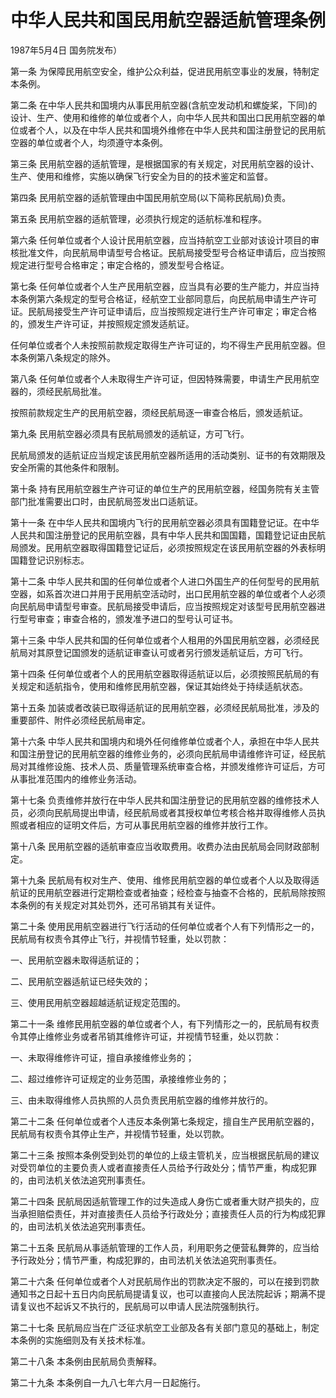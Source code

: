# 中华人民共和国民用航空器适航管理条例

1987年5月4日 国务院发布）

<!-- INFO END -->

第一条 为保障民用航空安全，维护公众利益，促进民用航空事业的发展，特制定本条例。

第二条 在中华人民共和国境内从事民用航空器(含航空发动机和螺旋桨，下同)的设计、生产、使用和维修的单位或者个人，向中华人民共和国出口民用航空器的单位或者个人，以及在中华人民共和国境外维修在中华人民共和国注册登记的民用航空器的单位或者个人，均须遵守本条例。

第三条 民用航空器的适航管理，是根据国家的有关规定，对民用航空器的设计、生产、使用和维修，实施以确保飞行安全为目的的技术鉴定和监督。

第四条 民用航空器的适航管理由中国民用航空局(以下简称民航局)负责。

第五条 民用航空器的适航管理，必须执行规定的适航标准和程序。

第六条 任何单位或者个人设计民用航空器，应当持航空工业部对该设计项目的审核批准文件，向民航局申请型号合格证。民航局接受型号合格证申请后，应当按照规定进行型号合格审定；审定合格的，颁发型号合格证。

第七条 任何单位或者个人生产民用航空器，应当具有必要的生产能力，并应当持本条例第六条规定的型号合格证，经航空工业部同意后，向民航局申请生产许可证。民航局接受生产许可证申请后，应当按照规定进行生产许可审定；审定合格的，颁发生产许可证，并按照规定颁发适航证。

任何单位或者个人未按照前款规定取得生产许可证的，均不得生产民用航空器。但本条例第八条规定的除外。

第八条 任何单位或者个人未取得生产许可证，但因特殊需要，申请生产民用航空器的，须经民航局批准。

按照前款规定生产的民用航空器，须经民航局逐一审查合格后，颁发适航证。

第九条 民用航空器必须具有民航局颁发的适航证，方可飞行。

民航局颁发的适航证应当规定该民用航空器所适用的活动类别、证书的有效期限及安全所需的其他条件和限制。

第十条 持有民用航空器生产许可证的单位生产的民用航空器，经国务院有关主管部门批准需要出口时，由民航局签发出口适航证。

第十一条 在中华人民共和国境内飞行的民用航空器必须具有国籍登记证。在中华人民共和国注册登记的民用航空器，具有中华人民共和国国籍，国籍登记证由民航局颁发。民用航空器取得国籍登记证后，必须按照规定在该民用航空器的外表标明国籍登记识别标志。

第十二条 中华人民共和国的任何单位或者个人进口外国生产的任何型号的民用航空器，如系首次进口并用于民用航空活动时，出口民用航空器的单位或者个人必须向民航局申请型号审查。民航局接受申请后，应当按照规定对该型号民用航空器进行型号审查；审查合格的，颁发准予进口的型号认可证书。

第十三条 中华人民共和国的任何单位或者个人租用的外国民用航空器，必须经民航局对其原登记国颁发的适航证审查认可或者另行颁发适航证后，方可飞行。

第十四条 任何单位或者个人的民用航空器取得适航证以后，必须按照民航局的有关规定和适航指令，使用和维修民用航空器，保证其始终处于持续适航状态。

第十五条 加装或者改装已取得适航证的民用航空器，必须经民航局批准，涉及的重要部件、附件必须经民航局审定。

第十六条 中华人民共和国境内和境外任何维修单位或者个人，承担在中华人民共和国注册登记的民用航空器的维修业务的，必须向民航局申请维修许可证，经民航局对其维修设施、技术人员、质量管理系统审查合格，并颁发维修许可证后，方可从事批准范围内的维修业务活动。

第十七条 负责维修并放行在中华人民共和国注册登记的民用航空器的维修技术人员，必须向民航局提出申请，经民航局或者其授权单位考核合格并取得维修人员执照或者相应的证明文件后，方可从事民用航空器的维修并放行工作。

第十八条 民用航空器的适航审查应当收取费用。收费办法由民航局会同财政部制定。

第十九条 民航局有权对生产、使用、维修民用航空器的单位或者个人以及取得适航证的民用航空器进行定期检查或者抽查；经检查与抽查不合格的，民航局除按照本条例的有关规定对其处罚外，还可吊销其有关证件。

第二十条 使用民用航空器进行飞行活动的任何单位或者个人有下列情形之一的，民航局有权责令其停止飞行，并视情节轻重，处以罚款：

一、民用航空器未取得适航证的；

二、民用航空器适航证已经失效的；

三、使用民用航空器超越适航证规定范围的。

第二十一条 维修民用航空器的单位或者个人，有下列情形之一的，民航局有权责令其停止维修业务或者吊销其维修许可证，并视情节轻重，处以罚款：

一、未取得维修许可证，擅自承接维修业务的；

二、超过维修许可证规定的业务范围，承接维修业务的；

三、由未取得维修人员执照的人员负责民用航空器的维修并放行的。

第二十二条 任何单位或者个人违反本条例第七条规定，擅自生产民用航空器的，民航局有权责令其停止生产，并视情节轻重，处以罚款。

第二十三条 按照本条例受到处罚的单位的上级主管机关，应当根据民航局的建议对受罚单位的主要负责人或者直接责任人员给予行政处分；情节严重，构成犯罪的，由司法机关依法追究刑事责任。

第二十四条 民航局因适航管理工作的过失造成人身伤亡或者重大财产损失的，应当承担赔偿责任，并对直接责任人员给予行政处分；直接责任人员的行为构成犯罪的，由司法机关依法追究刑事责任。

第二十五条 民航局从事适航管理的工作人员，利用职务之便营私舞弊的，应当给予行政处分；情节严重，构成犯罪的，由司法机关依法追究刑事责任。

第二十六条 任何单位或者个人对民航局作出的罚款决定不服的，可以在接到罚款通知书之日起十五日内向民航局提请复议，也可以直接向人民法院起诉；期满不提请复议也不起诉又不执行的，民航局可以申请人民法院强制执行。

第二十七条 民航局应当在广泛征求航空工业部及各有关部门意见的基础上，制定本条例的实施细则及有关技术标准。

第二十八条 本条例由民航局负责解释。

第二十九条 本条例自一九八七年六月一日起施行。